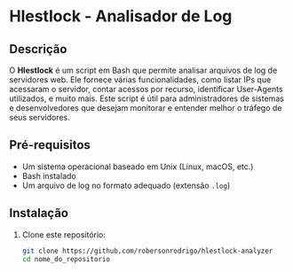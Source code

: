 # Hlestlock - Analisador de Log

## Descrição
O **Hlestlock** é um script em Bash que permite analisar arquivos de log de servidores web. Ele fornece várias funcionalidades, como listar IPs que acessaram o servidor, contar acessos por recurso, identificar User-Agents utilizados, e muito mais. Este script é útil para administradores de sistemas e desenvolvedores que desejam monitorar e entender melhor o tráfego de seus servidores.

## Pré-requisitos
- Um sistema operacional baseado em Unix (Linux, macOS, etc.)
- Bash instalado
- Um arquivo de log no formato adequado (extensão `.log`)

## Instalação
1. Clone este repositório:
   ```bash
   git clone https://github.com/robersonrodrigo/hlestlock-analyzer
   cd nome_do_repositorio
